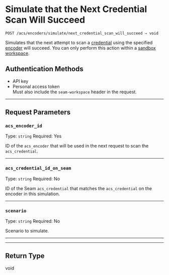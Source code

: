# Simulate that the Next Credential Scan Will Succeed

```
POST /acs/encoders/simulate/next_credential_scan_will_succeed ⇒ void
```

Simulates that the next attempt to scan a [credential](../../../../capability-guides/access-systems/managing-credentials.md) using the specified [encoder](../../../../capability-guides/access-systems/working-with-card-encoders-and-scanners/README.md) will succeed. You can only perform this action within a [sandbox workspace](../../../../core-concepts/workspaces/README.md#sandbox-workspaces).

## Authentication Methods

- API key
- Personal access token
  <br>Must also include the `seam-workspace` header in the request.

---

## Request Parameters

### `acs_encoder_id`

Type: `string`
Required: Yes

ID of the `acs_encoder` that will be used in the next request to scan the `acs_credential`.

---

### `acs_credential_id_on_seam`

Type: `string`
Required: No

ID of the Seam `acs_credential` that matches the `acs_credential` on the encoder in this simulation.

---

### `scenario`

Type: `string`
Required: No

Scenario to simulate.

---


---

## Return Type

void
